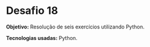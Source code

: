 <h1>Desafio 18</h1>

<b>Objetivo:</b> Resolução de seis exercícios utilizando Python.

<b>Tecnologias usadas:</b> Python.

